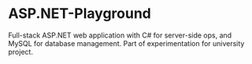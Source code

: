 # ASP.NET-Playground

Full-stack ASP.NET web application with C# for server-side ops, and MySQL for database management. Part of experimentation for university project. 


